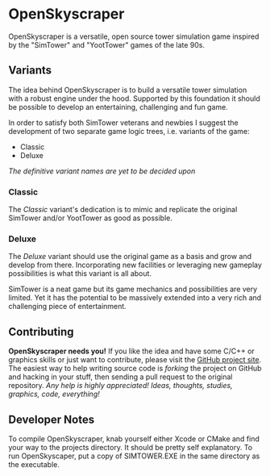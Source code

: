OpenSkyscraper
==============

OpenSkyscraper is a versatile, open source tower simulation game inspired by the "SimTower" and "YootTower" games of the late 90s.


Variants
--------

The idea behind OpenSkyscraper is to build a versatile tower simulation with a robust engine under the hood. Supported by this foundation it should be possible to develop an entertaining, challenging and fun game.

In order to satisfy both SimTower veterans and newbies I suggest the development of two separate game logic trees, i.e. variants of the game:

- Classic
- Deluxe

*The definitive variant names are yet to be decided upon*


### Classic

The *Classic* variant's dedication is to mimic and replicate the original SimTower and/or YootTower as good as possible.


### Deluxe

The *Deluxe* variant should use the original game as a basis and grow and develop from there. Incorporating new facilities or leveraging new gameplay possibilities is what this variant is all about.

SimTower is a neat game but its game mechanics and possibilities are very limited. Yet it has the potential to be massively extended into a very rich and challenging piece of entertainment.


Contributing
------------

**OpenSkyscraper needs you!** If you like the idea and have some C/C++ or graphics skills or just want to contribute, please visit the [GitHub project site](http://github.com/fabianschuiki/OpenSkyscraper). The easiest way to help writing source code is *forking* the project on GitHub and hacking in your stuff, then sending a pull request to the original repository. *Any help is highly appreciated! Ideas, thoughts, studies, graphics, code, everything!*

Developer Notes
---------------

To compile OpenSkyscraper, knab yourself either Xcode or CMake and find your way to the projects directory. It should be pretty self explanatory.
To run OpenSkyscaper, put a copy of SIMTOWER.EXE in the same directory as the executable.
